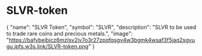 # SLVR-token
{
  "name": "SLVR Token",
  "symbol": "SLVR",
  "description": "SLVR to be used to trade rare coins and precious metals.",
  "image": "https://bafybeibicz6mzlsv2iv7o3r27zpqfqsgv4w3bgmk4wsaf3f5jaq2sgvugu.ipfs.w3s.link/SLVR-token.png"
}
